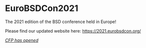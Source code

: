 # EuroBSDCon2021
The 2021 edition of the BSD conference held in Europe!

Please find our updated website here:
https://2021.eurobsdcon.org/

*[CFP has opened](https://registration.eurobsdcon.org/conferences/2021/program/proposals/new)*
